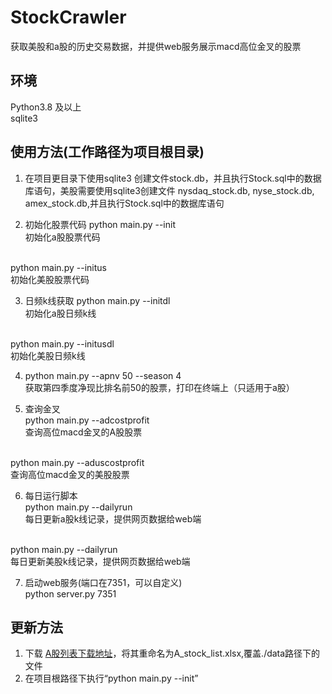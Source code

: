# StockCrawler
获取美股和a股的历史交易数据，并提供web服务展示macd高位金叉的股票


## 环境 ##
Python3.8 及以上<br>
sqlite3

## 使用方法(工作路径为项目根目录) ##
1. 在项目更目录下使用sqlite3 创建文件stock.db，并且执行Stock.sql中的数据库语句，美股需要使用sqlite3创建文件 nysdaq_stock.db, nyse_stock.db, amex_stock.db,并且执行Stock.sql中的数据库语句

2. 初始化股票代码 
python main.py --init<br>
初始化a股股票代码<br>
<br>
python main.py --initus<br>
初始化美股股票代码<br>

3. 日频k线获取
python main.py --initdl<br>
初始化a股日频k线<br>
<br>
python main.py --initusdl<br>
初始化美股日频k线<br>

4. python main.py --apnv 50 --season 4<br>
获取第四季度净现比排名前50的股票，打印在终端上（只适用于a股）

5. 查询金叉 <br>
python main.py --adcostprofit<br>
查询高位macd金叉的A股股票<br>
<br>
python main.py --aduscostprofit<br>
查询高位macd金叉的美股股票<br>

6. 每日运行脚本<br>
python main.py --dailyrun<br>
每日更新a股k线记录，提供网页数据给web端<br>
<br>
python main.py --dailyrun<br>
每日更新美股k线记录，提供网页数据给web端<br>

7. 启动web服务(端口在7351，可以自定义)<br>
python server.py 7351

## 更新方法 ##
1. 下载 [A股列表下载地址](http://www.szse.cn/api/report/ShowReport?SHOWTYPE=xlsx&CATALOGID=1110x&TABKEY=tab1&random=0.14377080499757255 "A股列表下载地址")，将其重命名为A_stock_list.xlsx,覆盖./data路径下的文件
2. 在项目根路径下执行“python main.py --init”